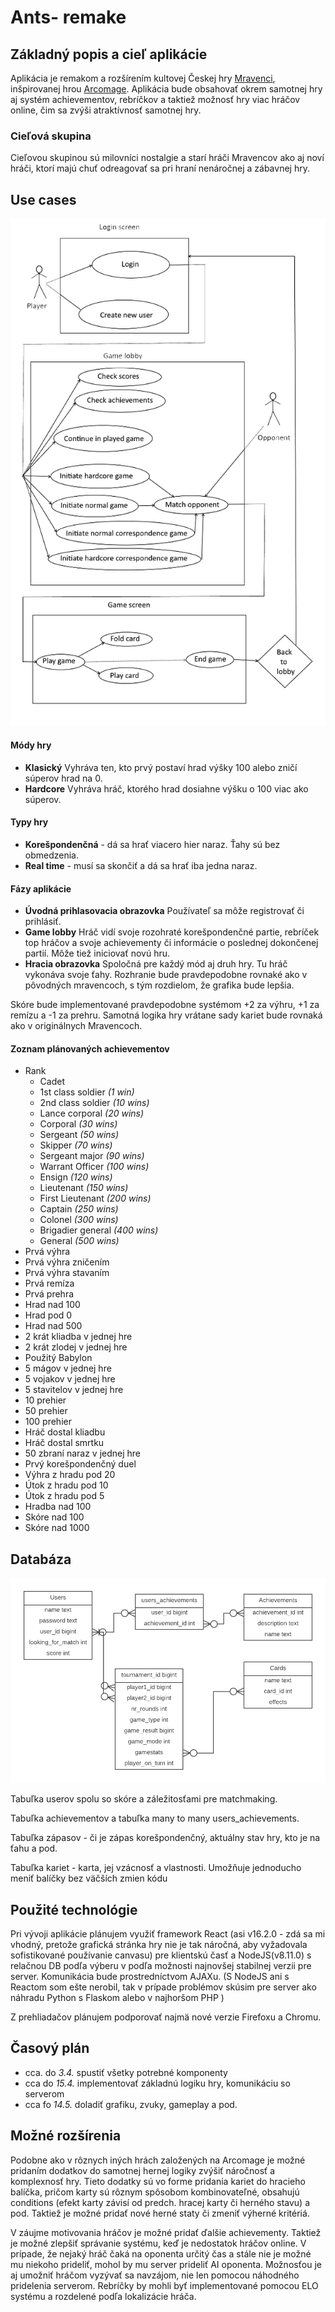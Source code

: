 # Ants- remake

## Základný popis a cieľ aplikácie

Aplikácia je remakom a rozšírením kultovej Českej hry [Mravenci](http://mravenci.qex.cz), inšpirovanej hrou [Arcomage](https://en.wikipedia.org/wiki/Arcomage). Aplikácia bude obsahovať okrem samotnej hry aj systém achievementov, rebríčkov a taktiež možnosť hry viac hráčov online, čim sa zvýši atraktívnosť samotnej hry.

### Cieľová skupina

Cieľovou skupinou sú milovníci nostalgie a starí hráči Mravencov ako aj noví hráči, ktorí majú chuť odreagovať sa pri hraní nenáročnej a zábavnej hry.

## Use cases

![UseCase](img/UC.png)

#### Módy hry
   - **Klasický** Vyhráva ten, kto prvý postaví hrad výšky 100 alebo zničí súperov hrad na 0.
   - **Hardcore** Vyhráva hráč, ktorého hrad dosiahne výšku o 100 viac ako súperov.

#### Typy hry
  - **Korešpondenčná** - dá sa hrať viacero hier naraz. Ťahy sú bez obmedzenia.
  - **Real time** - musí sa skončiť a dá sa hrať iba jedna naraz.

#### Fázy aplikácie
  - **Úvodná prihlasovacia obrazovka** Používateľ sa môže registrovať či prihlásiť.
  - **Game lobby** Hráč vidí svoje rozohraté korešpondenčné partie, rebríček top hráčov a svoje achievementy či informácie o poslednej dokončenej partií. Môže tiež iniciovať novú hru.
  - **Hracia obrazovka** Spoločná pre každý mód aj druh hry. Tu hráč vykonáva svoje ťahy. Rozhranie bude pravdepodobne rovnaké ako v pôvodných mravencoch, s tým rozdielom, že grafika bude lepšia.

Skóre bude implementované pravdepodobne systémom +2 za výhru, +1 za remízu a -1 za prehru. Samotná logika hry vrátane sady kariet bude rovnaká ako v originálnych Mravencoch.

#### Zoznam plánovaných achievementov

  - Rank
    - Cadet
    - 1st class soldier *(1 win)*
    - 2nd class soldier *(10 wins)*
    - Lance corporal *(20 wins)*
    - Corporal *(30 wins)*
    - Sergeant *(50 wins)*
    - Skipper *(70 wins)*
    - Sergeant major *(90 wins)*
    - Warrant Officer *(100 wins)*
    - Ensign *(120 wins)*
    - Lieutenant *(150 wins)*
    - First Lieutenant *(200 wins)*
    - Captain *(250 wins)*
    - Colonel *(300 wins)*
    - Brigadier general *(400 wins)*
    - General *(500 wins)*
  - Prvá výhra
  - Prvá výhra zničením
  - Prvá výhra stavaním
  - Prvá remíza
  - Prvá prehra
  - Hrad nad 100
  - Hrad pod 0
  - Hrad nad 500
  - 2 krát kliadba v jednej hre
  - 2 krát zlodej v jednej hre
  - Použitý Babylon
  - 5 mágov v jednej hre
  - 5 vojakov v jednej hre
  - 5 stavitelov v jednej hre
  - 10 prehier
  - 50 prehier
  - 100 prehier
  - Hráč dostal kliadbu
  - Hráč dostal smrtku
  - 50 zbraní naraz v jednej hre
  - Prvý korešpondenčný duel
  - Výhra z hradu pod 20
  - Útok z hradu pod 10
  - Útok z hradu pod 5
  - Hradba nad 100
  - Skóre nad 100
  - Skóre nad 1000



## Databáza

![EntityRelation](img/ER.png)

Tabuľka userov spolu so skóre a záležitosťami pre matchmaking.

Tabuľka achievementov a tabuľka many to many users_achievements.

Tabuľka zápasov - či je zápas korešpondenčný, aktuálny stav hry, kto je na ťahu a pod.

Tabuľka kariet - karta, jej vzácnosť a vlastnosti. Umožňuje jednoducho meniť balíčky bez väčších zmien kódu

## Použité technológie

Pri vývoji aplikácie plánujem využiť framework React (asi v16.2.0 - zdá sa mi vhodný, pretože grafická stránka hry nie je tak náročná, aby vyžadovala sofistikované používanie canvasu) pre klientskú časť a NodeJS(v8.11.0) s relačnou DB podľa výberu v podľa možnosti najnovšej stabilnej verzii pre server. Komunikácia bude prostredníctvom AJAXu. (S NodeJS ani s Reactom som ešte nerobil, tak v prípade problémov skúsim pre server ako náhradu Python s Flaskom alebo v najhoršom PHP )

Z prehliadačov plánujem podporovať najmä nové verzie Firefoxu a Chromu.

## Časový plán

  - cca. do *3.4.* spustiť všetky potrebné komponenty
  - cca do *15.4.* implementovať základnú logiku hry, komunikáciu so serverom
  - cca fo *14.5.* doladiť grafiku, zvuky, gameplay a pod.

## Možné rozšírenia

Podobne ako v rôznych iných hrách založených na Arcomage je možné pridaním dodatkov do samotnej hernej logiky zvýšiť náročnosť a komplexnosť hry. Tieto dodatky sú vo forme pridania kariet do hracieho balíčka, pričom karty sú rôznym spôsobom kombinovateľné, obsahujú conditions (efekt karty závisí od predch. hracej karty či herného stavu) a pod. Taktiež je možné pridať nové herné staty či zmeniť výherné kritériá.

V záujme motivovania hráčov je možné pridať ďalšie achievementy. Taktiež je možné zlepšiť správanie systému, keď je nedostatok hráčov online. V prípade, že nejaký hráč čaká na oponenta určitý čas a stále nie je možné mu niekoho prideliť, mohol by mu server prideliť AI oponenta. Možnosťou je aj umožniť hráčom vyzývať sa navzájom, nie len pomocou náhodného pridelenia serverom. Rebríčky by mohli byť implementované pomocou ELO systému a rozdelené podľa lokalizácie hráča.
